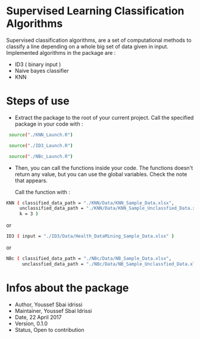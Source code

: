# Supervised Learning Classification Algorithms

Supervised classification algorithms, are a set of computational methods to classify a line depending on a whole big set of data given in input. Implemented algorithms in the package are : 

  - ID3 ( binary input ) 
  - Naive bayes classifier 
  - KNN

# Steps of use 

  - Extract the package to the root of your current project.
Call the specified package in your code with :
```sh
 source("./KNN_Launch.R")  
```
```sh
 source("./ID3_Launch.R")  
```
```sh
 source("./NBc_Launch.R")
```
  - Then, you can call the functions inside your code. The functions doesn't return any value, but you can use the global variables. Check the note that appears.
 
    Call the function with :
```sh
KNN ( classified_data_path = "./KNN/Data/KNN_Sample_Data.xlsx", 
     unclassified_data_path = "./KNN/Data/KNN_Sample_Unclassfied_Data.xlsx",
     k = 3 )
```
or 

```sh
ID3 ( input = "./ID3/Data/Health_DataMining_Sample_Data.xlsx" )
```
or 
```sh
NBc ( classified_data_path = "./NBc/Data/NB_Sample_Data.xlsx",
      unclassfied_data_path = "./NBc/Data/NB_Sample_Unclassfied_Data.xlsx" )
```

# Infos about the package
* Author,  Youssef Sbai idrissi
* Maintainer, Youssef Sbai Idrissi
* Date, 22 April 2017
* Version, 0.1.0
* Status, Open to contribution


